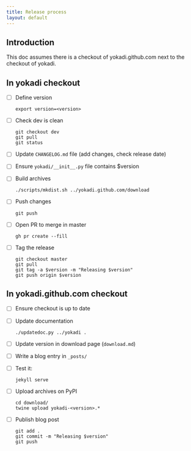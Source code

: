 ```yaml
---
title: Release process
layout: default
---
```


## Introduction

This doc assumes there is a checkout of yokadi.github.com next to the checkout
of yokadi.

## In yokadi checkout

- [ ] Define version

  ```
  export version=<version>
  ```

- [ ] Check dev is clean

  ```
  git checkout dev
  git pull
  git status
    ```

- [ ] Update `CHANGELOG.md` file (add changes, check release date)

- [ ] Ensure `yokadi/__init__.py` file contains $version

- [ ] Build archives

  ```
  ./scripts/mkdist.sh ../yokadi.github.com/download
  ```

- [ ] Push changes

  ```
  git push
  ```

- [ ] Open PR to merge in master

  ```
  gh pr create --fill
  ```

- [ ] Tag the release

  ```
  git checkout master
  git pull
  git tag -a $version -m "Releasing $version"
  git push origin $version
  ```

## In yokadi.github.com checkout

- [ ] Ensure checkout is up to date

- [ ] Update documentation

  ```
  ./updatedoc.py ../yokadi .
  ```

- [ ] Update version in download page (`download.md`)

- [ ] Write a blog entry in `_posts/`

- [ ] Test it:

  ```
  jekyll serve
  ```

- [ ] Upload archives on PyPI

  ```
  cd download/
  twine upload yokadi-<version>.*
  ```

- [ ] Publish blog post

  ```
  git add .
  git commit -m "Releasing $version"
  git push
  ```
